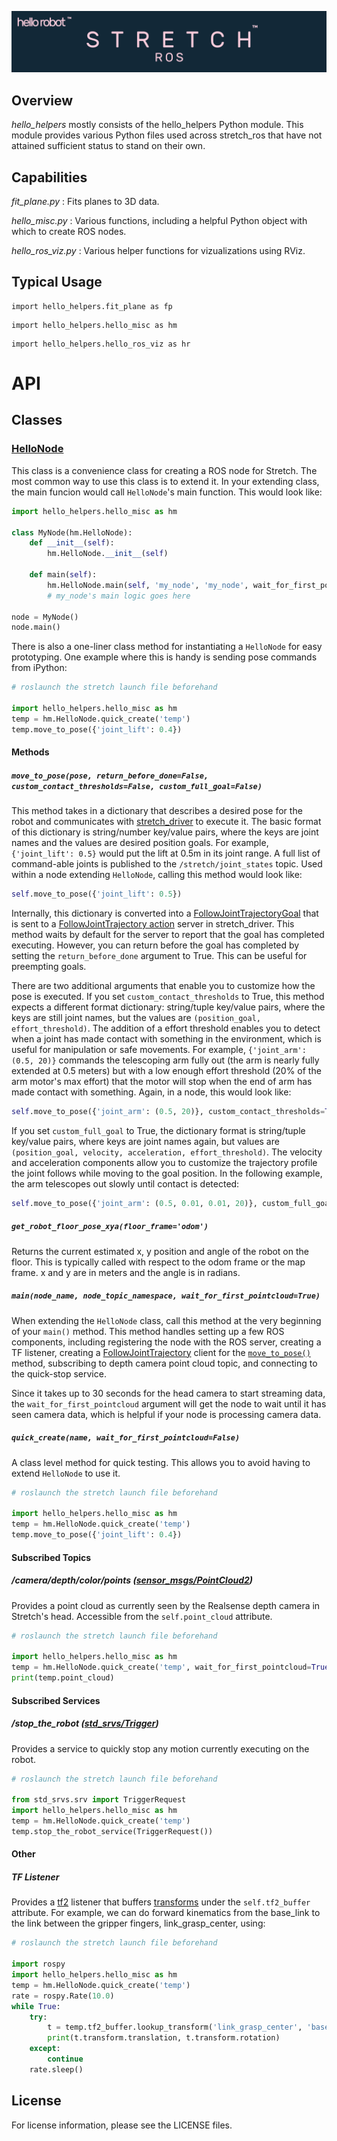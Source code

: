 ![](../images/banner.png)

## Overview

*hello_helpers* mostly consists of the hello_helpers Python module. This module provides various Python files used across stretch_ros that have not attained sufficient status to stand on their own.

## Capabilities

*fit_plane.py* : Fits planes to 3D data.

*hello_misc.py* : Various functions, including a helpful Python object with which to create ROS nodes. 

*hello_ros_viz.py* : Various helper functions for vizualizations using RViz.

## Typical Usage

```
import hello_helpers.fit_plane as fp
```
```
import hello_helpers.hello_misc as hm
```
```
import hello_helpers.hello_ros_viz as hr
```

# API

## Classes

### [HelloNode](./src/hello_helpers/hello_misc.py)

This class is a convenience class for creating a ROS node for Stretch. The most common way to use this class is to extend it. In your extending class, the main funcion would call `HelloNode`'s main function. This would look like:

```python
import hello_helpers.hello_misc as hm

class MyNode(hm.HelloNode):
    def __init__(self):
        hm.HelloNode.__init__(self)

    def main(self):
        hm.HelloNode.main(self, 'my_node', 'my_node', wait_for_first_pointcloud=False)
        # my_node's main logic goes here

node = MyNode()
node.main()
```

There is also a one-liner class method for instantiating a `HelloNode` for easy prototyping. One example where this is handy is sending pose commands from iPython:

```python
# roslaunch the stretch launch file beforehand

import hello_helpers.hello_misc as hm
temp = hm.HelloNode.quick_create('temp')
temp.move_to_pose({'joint_lift': 0.4})
```

#### Methods

##### `move_to_pose(pose, return_before_done=False, custom_contact_thresholds=False, custom_full_goal=False)`

This method takes in a dictionary that describes a desired pose for the robot and communicates with [stretch_driver](../stretch_core/README.md#stretchdrivernodesstretchdriver) to execute it. The basic format of this dictionary is string/number key/value pairs, where the keys are joint names and the values are desired position goals. For example, `{'joint_lift': 0.5}` would put the lift at 0.5m in its joint range. A full list of command-able joints is published to the `/stretch/joint_states` topic. Used within a node extending `HelloNode`, calling this method would look like:

```python
self.move_to_pose({'joint_lift': 0.5})
```

Internally, this dictionary is converted into a [FollowJointTrajectoryGoal](http://docs.ros.org/en/diamondback/api/control_msgs/html/msg/FollowJointTrajectoryGoal.html) that is sent to a [FollowJointTrajectory action](http://docs.ros.org/en/noetic/api/control_msgs/html/action/FollowJointTrajectory.html) server in stretch_driver. This method waits by default for the server to report that the goal has completed executing. However, you can return before the goal has completed by setting the `return_before_done` argument to True. This can be useful for preempting goals.

There are two additional arguments that enable you to customize how the pose is executed. If you set `custom_contact_thresholds` to True, this method expects a different format dictionary: string/tuple key/value pairs, where the keys are still joint names, but the values are `(position_goal, effort_threshold)`. The addition of a effort threshold enables you to detect when a joint has made contact with something in the environment, which is useful for manipulation or safe movements. For example, `{'joint_arm': (0.5, 20)}` commands the telescoping arm fully out (the arm is nearly fully extended at 0.5 meters) but with a low enough effort threshold (20% of the arm motor's max effort) that the motor will stop when the end of arm has made contact with something. Again, in a node, this would look like:

```python
self.move_to_pose({'joint_arm': (0.5, 20)}, custom_contact_thresholds=True)
```

If you set `custom_full_goal` to True, the dictionary format is string/tuple key/value pairs, where keys are joint names again, but values are `(position_goal, velocity, acceleration, effort_threshold)`. The velocity and acceleration components allow you to customize the trajectory profile the joint follows while moving to the goal position. In the following example, the arm telescopes out slowly until contact is detected:

```python
self.move_to_pose({'joint_arm': (0.5, 0.01, 0.01, 20)}, custom_full_goal=True)
```

##### `get_robot_floor_pose_xya(floor_frame='odom')`

Returns the current estimated x, y position and angle of the robot on the floor. This is typically called with respect to the odom frame or the map frame. x and y are in meters and the angle is in radians.

##### `main(node_name, node_topic_namespace, wait_for_first_pointcloud=True)`

When extending the `HelloNode` class, call this method at the very beginning of your `main()` method. This method handles setting up a few ROS components, including registering the node with the ROS server, creating a TF listener, creating a [FollowJointTrajectory](http://docs.ros.org/en/noetic/api/control_msgs/html/action/FollowJointTrajectory.html) client for the [`move_to_pose()`](#movetoposepose-returnbeforedonefalse-customcontactthresholdsfalse-customfullgoalfalse) method, subscribing to depth camera point cloud topic, and connecting to the quick-stop service.

Since it takes up to 30 seconds for the head camera to start streaming data, the `wait_for_first_pointcloud` argument will get the node to wait until it has seen camera data, which is helpful if your node is processing camera data.

##### `quick_create(name, wait_for_first_pointcloud=False)`

A class level method for quick testing. This allows you to avoid having to extend `HelloNode` to use it.

```python
# roslaunch the stretch launch file beforehand

import hello_helpers.hello_misc as hm
temp = hm.HelloNode.quick_create('temp')
temp.move_to_pose({'joint_lift': 0.4})
```

#### Subscribed Topics

##### /camera/depth/color/points ([sensor_msgs/PointCloud2](http://docs.ros.org/en/noetic/api/sensor_msgs/html/msg/PointCloud2.html))

Provides a point cloud as currently seen by the Realsense depth camera in Stretch's head. Accessible from the `self.point_cloud` attribute.

```python
# roslaunch the stretch launch file beforehand

import hello_helpers.hello_misc as hm
temp = hm.HelloNode.quick_create('temp', wait_for_first_pointcloud=True)
print(temp.point_cloud)
```

#### Subscribed Services

##### /stop_the_robot ([std_srvs/Trigger](https://docs.ros.org/en/noetic/api/std_srvs/html/srv/Trigger.html))

Provides a service to quickly stop any motion currently executing on the robot.

```python
# roslaunch the stretch launch file beforehand

from std_srvs.srv import TriggerRequest
import hello_helpers.hello_misc as hm
temp = hm.HelloNode.quick_create('temp')
temp.stop_the_robot_service(TriggerRequest())
```

#### Other

##### TF Listener

Provides a [tf2](http://wiki.ros.org/tf2) listener that buffers [transforms](https://docs.ros.org/en/noetic/api/geometry_msgs/html/msg/TransformStamped.html) under the `self.tf2_buffer` attribute. For example, we can do forward kinematics from the base_link to the link between the gripper fingers, link_grasp_center, using:

```python
# roslaunch the stretch launch file beforehand

import rospy
import hello_helpers.hello_misc as hm
temp = hm.HelloNode.quick_create('temp')
rate = rospy.Rate(10.0)
while True:
    try:
        t = temp.tf2_buffer.lookup_transform('link_grasp_center', 'base_link', rospy.Time())
        print(t.transform.translation, t.transform.rotation)
    except:
        continue
    rate.sleep()
```

## License

For license information, please see the LICENSE files. 
